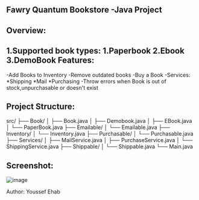 Fawry Quantum Bookstore -Java Project
---------------------------------------
Overview:
----------
1.Supported book types:
  1.Paperbook
  2.Ebook
  3.DemoBook
Features:
---------
-Add Books to Inventory
-Remove outdated books
-Buy a Book
-Services:
 *Shipping
 *Mail
 *Purchasing
-Throw errors when Book is out of stock,unpurchasable or doesn't exist

Project Structure:
-------------------
src/
├── Book/
│   ├── Book.java
│   ├── Demobook.java
│   ├── EBook.java
│   └── PaperBook.java
├── Emailable/
│   └── Emailable.java
├── Inventory/
│   └── Inventory.java
├── Purchasable/
│   └── Purchasable.java
├── Services/
│   ├── MailService.java
│   ├── PurchaseService.java
│   └── ShippingService.java
├── Shippable/
│   └── Shippable.java
└── Main.java

Screenshot:
-----------
![image](https://github.com/user-attachments/assets/42112967-5fc7-45f8-a90a-b4f68db973a2)


Author:
Youssef Ehab
